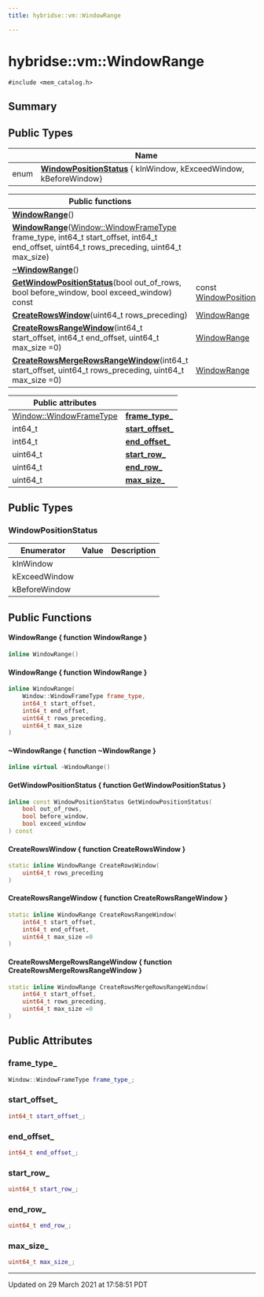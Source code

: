 ```yaml
---
title: hybridse::vm::WindowRange

---
```

# hybridse::vm::WindowRange



`#include <mem_catalog.h>`

## Summary
## Public Types

|                | Name           |
| -------------- | -------------- |
| enum| **[WindowPositionStatus](/hybridse/usage/api/c++/Classes/classhybridse_1_1vm_1_1_window_range.md#enum-windowpositionstatus)** { kInWindow, kExceedWindow, kBeforeWindow} |



|  Public functions|            |
| -------------- | -------------- |
|**[WindowRange](/hybridse/usage/api/c++/Classes/classhybridse_1_1vm_1_1_window_range.md#function-windowrange)**()|  |
|**[WindowRange](/hybridse/usage/api/c++/Classes/classhybridse_1_1vm_1_1_window_range.md#function-windowrange)**([Window::WindowFrameType](/hybridse/usage/api/c++/Classes/classhybridse_1_1vm_1_1_window.md#enum-windowframetype) frame_type, int64_t start_offset, int64_t end_offset, uint64_t rows_preceding, uint64_t max_size)|  |
|**[~WindowRange](/hybridse/usage/api/c++/Classes/classhybridse_1_1vm_1_1_window_range.md#function-~windowrange)**()|  |
|**[GetWindowPositionStatus](/hybridse/usage/api/c++/Classes/classhybridse_1_1vm_1_1_window_range.md#function-getwindowpositionstatus)**(bool out_of_rows, bool before_window, bool exceed_window) const| const [WindowPositionStatus](/hybridse/usage/api/c++/Classes/classhybridse_1_1vm_1_1_window_range.md#enum-windowpositionstatus)  |
|**[CreateRowsWindow](/hybridse/usage/api/c++/Classes/classhybridse_1_1vm_1_1_window_range.md#function-createrowswindow)**(uint64_t rows_preceding)| [WindowRange](/hybridse/usage/api/c++/Classes/classhybridse_1_1vm_1_1_window_range.md)  |
|**[CreateRowsRangeWindow](/hybridse/usage/api/c++/Classes/classhybridse_1_1vm_1_1_window_range.md#function-createrowsrangewindow)**(int64_t start_offset, int64_t end_offset, uint64_t max_size =0)| [WindowRange](/hybridse/usage/api/c++/Classes/classhybridse_1_1vm_1_1_window_range.md)  |
|**[CreateRowsMergeRowsRangeWindow](/hybridse/usage/api/c++/Classes/classhybridse_1_1vm_1_1_window_range.md#function-createrowsmergerowsrangewindow)**(int64_t start_offset, uint64_t rows_preceding, uint64_t max_size =0)| [WindowRange](/hybridse/usage/api/c++/Classes/classhybridse_1_1vm_1_1_window_range.md)  |



| Public attributes|    |
| -------------- | -------------- |
| [Window::WindowFrameType](/hybridse/usage/api/c++/Classes/classhybridse_1_1vm_1_1_window.md#enum-windowframetype) | **[frame_type_](/hybridse/usage/api/c++/Classes/classhybridse_1_1vm_1_1_window_range.md#variable-frame_type_)**  |
| int64_t | **[start_offset_](/hybridse/usage/api/c++/Classes/classhybridse_1_1vm_1_1_window_range.md#variable-start_offset_)**  |
| int64_t | **[end_offset_](/hybridse/usage/api/c++/Classes/classhybridse_1_1vm_1_1_window_range.md#variable-end_offset_)**  |
| uint64_t | **[start_row_](/hybridse/usage/api/c++/Classes/classhybridse_1_1vm_1_1_window_range.md#variable-start_row_)**  |
| uint64_t | **[end_row_](/hybridse/usage/api/c++/Classes/classhybridse_1_1vm_1_1_window_range.md#variable-end_row_)**  |
| uint64_t | **[max_size_](/hybridse/usage/api/c++/Classes/classhybridse_1_1vm_1_1_window_range.md#variable-max_size_)**  |

## Public Types

### WindowPositionStatus

| Enumerator | Value | Description |
| ---------- | ----- | ----------- |
| kInWindow | |   |
| kExceedWindow | |   |
| kBeforeWindow | |   |




## Public Functions

#### WindowRange { function WindowRange }

```cpp
inline WindowRange()
```


#### WindowRange { function WindowRange }

```cpp
inline WindowRange(
    Window::WindowFrameType frame_type,
    int64_t start_offset,
    int64_t end_offset,
    uint64_t rows_preceding,
    uint64_t max_size
)
```


#### ~WindowRange { function ~WindowRange }

```cpp
inline virtual ~WindowRange()
```


#### GetWindowPositionStatus { function GetWindowPositionStatus }

```cpp
inline const WindowPositionStatus GetWindowPositionStatus(
    bool out_of_rows,
    bool before_window,
    bool exceed_window
) const
```


#### CreateRowsWindow { function CreateRowsWindow }

```cpp
static inline WindowRange CreateRowsWindow(
    uint64_t rows_preceding
)
```


#### CreateRowsRangeWindow { function CreateRowsRangeWindow }

```cpp
static inline WindowRange CreateRowsRangeWindow(
    int64_t start_offset,
    int64_t end_offset,
    uint64_t max_size =0
)
```


#### CreateRowsMergeRowsRangeWindow { function CreateRowsMergeRowsRangeWindow }

```cpp
static inline WindowRange CreateRowsMergeRowsRangeWindow(
    int64_t start_offset,
    uint64_t rows_preceding,
    uint64_t max_size =0
)
```


## Public Attributes

### frame_type_

```cpp
Window::WindowFrameType frame_type_;
```


### start_offset_

```cpp
int64_t start_offset_;
```


### end_offset_

```cpp
int64_t end_offset_;
```


### start_row_

```cpp
uint64_t start_row_;
```


### end_row_

```cpp
uint64_t end_row_;
```


### max_size_

```cpp
uint64_t max_size_;
```


-------------------------------

Updated on 29 March 2021 at 17:58:51 PDT